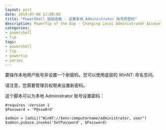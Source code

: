 ```yaml
---
layout: post
date: 2015-07-06 11:00:00
title: "PowerShell 技能连载 - 设置本地 Administrator 账号的密码"
description: PowerTip of the Day - Changing Local Administrator Account Password
categories:
- powershell
- tip
tags:
- powershell
- tip
- powertip
- series
---
```

要操作本地用户账号并设置一个新密码，您可以使用底层的 WinNT: 命名空间。

请注意，您需要管理员权限来设置新密码。

这个脚本可以为本地 Administrator 账号设置密码：

    #requires -Version 1
    $Password = 'P@ssw0rd'

    $admin = [adsi]("WinNT://$env:computername/administrator, user")
    $admin.psbase.invoke('SetPassword', $Password)

<!--本文国际来源：[Changing Local Administrator Account Password](http://community.idera.com/powershell/powertips/b/tips/posts/changing-local-administrator-account-password)-->

